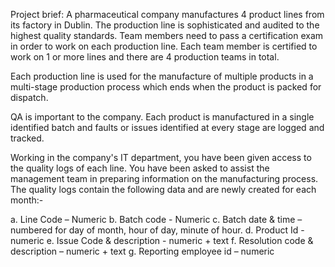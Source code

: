 Project brief:
A pharmaceutical company manufactures 4 product lines from its factory in Dublin.  The production line is sophisticated and audited to the highest quality standards.  Team members need to pass a certification exam in order to work on each production line.  Each team member is certified to work on 1 or more lines and there are 4 production teams in total.

Each production line is used for the manufacture of multiple products in a multi-stage production process which ends when the product is packed for dispatch.

QA is important to the company.  Each product is manufactured in a single identified batch and faults or issues identified at every stage are logged and tracked.

Working in the company's IT department, you have been given access to the quality logs of each line.  You have been asked to assist the management team in preparing information on the manufacturing process.  The quality logs contain the following data and are newly created for each month:-

a.	Line Code – Numeric
b.	Batch code - Numeric
c.	Batch date & time – numbered for day of month, hour of day, minute of hour.
d.	Product Id - numeric
e.	Issue Code & description - numeric + text
f.	Resolution code & description – numeric + text
g.	Reporting employee id – numeric

